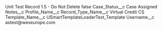<?xml version="1.0" encoding="UTF-8"?>
<CustomMetadata xmlns="http://soap.sforce.com/2006/04/metadata" xmlns:xsi="http://www.w3.org/2001/XMLSchema-instance" xmlns:xsd="http://www.w3.org/2001/XMLSchema">
    <label>Unit Test Record 1.5 - Do Not Delete</label>
    <protected>false</protected>
    <values>
        <field>Case_Status__c</field>
        <value xsi:type="xsd:string">Case Assigned</value>
    </values>
    <values>
        <field>Notes__c</field>
        <value xsi:nil="true"/>
    </values>
    <values>
        <field>Profile_Name__c</field>
        <value xsi:nil="true"/>
    </values>
    <values>
        <field>Record_Type_Name__c</field>
        <value xsi:type="xsd:string">Virtual Credit CS</value>
    </values>
    <values>
        <field>Template_Name__c</field>
        <value xsi:type="xsd:string">USmartTemplateLoaderTest_Template</value>
    </values>
    <values>
        <field>Username__c</field>
        <value xsi:type="xsd:string">astest@wexeurope.com</value>
    </values>
</CustomMetadata>
